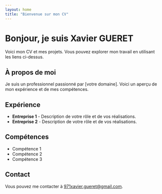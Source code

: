 ```yaml
---
layout: home
title: "Bienvenue sur mon CV"
---
```


# Bonjour, je suis Xavier GUERET

Voici mon CV et mes projets. Vous pouvez explorer mon travail en utilisant les liens ci-dessus.

## À propos de moi

Je suis un professionnel passionné par [votre domaine]. Voici un aperçu de mon expérience et de mes compétences.

## Expérience

- **Entreprise 1** - Description de votre rôle et de vos réalisations.
- **Entreprise 2** - Description de votre rôle et de vos réalisations.

## Compétences

- Compétence 1
- Compétence 2
- Compétence 3

## Contact

Vous pouvez me contacter à 971xavier.gueret@gmail.com.
